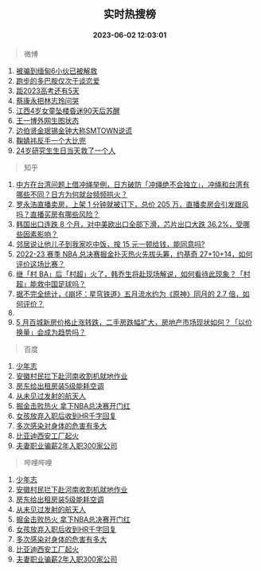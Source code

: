 <div align="center"><h2>实时热搜榜</h2><h4>2023-06-02 12:03:01</h4></div>

> 微博  

1. [被骗到缅甸6小伙已被解救](https://s.weibo.com/weibo?q=%23%E8%A2%AB%E9%AA%97%E5%88%B0%E7%BC%85%E7%94%B86%E5%B0%8F%E4%BC%99%E5%B7%B2%E8%A2%AB%E8%A7%A3%E6%95%91%23&t=31&band_rank=1&Refer=top)<br />
2. [跑步的多巴胺仅次于谈恋爱](https://s.weibo.com/weibo?q=%E8%B7%91%E6%AD%A5%E7%9A%84%E5%A4%9A%E5%B7%B4%E8%83%BA%E4%BB%85%E6%AC%A1%E4%BA%8E%E8%B0%88%E6%81%8B%E7%88%B1&t=31&band_rank=2&Refer=top)<br />
3. [距2023高考还有5天](https://s.weibo.com/weibo?q=%23%E8%B7%9D2023%E9%AB%98%E8%80%83%E8%BF%98%E6%9C%895%E5%A4%A9%23&t=31&band_rank=3&Refer=top)<br />
4. [蔡康永把林志玲问哭](https://s.weibo.com/weibo?q=%23%E8%94%A1%E5%BA%B7%E6%B0%B8%E6%8A%8A%E6%9E%97%E5%BF%97%E7%8E%B2%E9%97%AE%E5%93%AD%23&t=31&band_rank=4&Refer=top)<br />
5. [江西4岁女童坠楼昏迷90天后苏醒](https://s.weibo.com/weibo?q=%23%E6%B1%9F%E8%A5%BF4%E5%B2%81%E5%A5%B3%E7%AB%A5%E5%9D%A0%E6%A5%BC%E6%98%8F%E8%BF%B790%E5%A4%A9%E5%90%8E%E8%8B%8F%E9%86%92%23&t=31&band_rank=5&Refer=top)<br />
6. [王一博外网生图状态](https://s.weibo.com/weibo?q=%23%E7%8E%8B%E4%B8%80%E5%8D%9A%E5%A4%96%E7%BD%91%E7%94%9F%E5%9B%BE%E7%8A%B6%E6%80%81%23&t=31&band_rank=6&Refer=top)<br />
7. [边伯贤金珉锡金钟大称SMTOWN说谎](https://s.weibo.com/weibo?q=%23%E8%BE%B9%E4%BC%AF%E8%B4%A4%E9%87%91%E7%8F%89%E9%94%A1%E9%87%91%E9%92%9F%E5%A4%A7%E7%A7%B0SMTOWN%E8%AF%B4%E8%B0%8E%23&t=31&band_rank=7&Refer=top)<br />
8. [鞠婧祎反手一个大比兜](https://s.weibo.com/weibo?q=%23%E9%9E%A0%E5%A9%A7%E7%A5%8E%E5%8F%8D%E6%89%8B%E4%B8%80%E4%B8%AA%E5%A4%A7%E6%AF%94%E5%85%9C%23&t=31&band_rank=8&Refer=top)<br />
9. [24岁研究生生日当天救了一个人](https://s.weibo.com/weibo?q=%2324%E5%B2%81%E7%A0%94%E7%A9%B6%E7%94%9F%E7%94%9F%E6%97%A5%E5%BD%93%E5%A4%A9%E6%95%91%E4%BA%86%E4%B8%80%E4%B8%AA%E4%BA%BA%23&t=31&band_rank=9&Refer=top)<br />

> 知乎  

1. [中方在台湾问题上借冲绳举例，日方破防「冲绳绝不会独立」，冲绳和台湾有哪些不同？日方为何就台频频拱火？](https://www.zhihu.com/question/604246792)<br />
2. [罗永浩直播卖房，上架 1 分钟就被订下，总价 205 万，直播卖房会引发跟风吗？直播买房有哪些风险？](https://www.zhihu.com/question/604265383)<br />
3. [韩国出口连跌 8 个月，对中美欧出口全部下滑，芯片出口大跌 36.2%，受哪些因素影响？](https://www.zhihu.com/question/604222429)<br />
4. [邻居说让他儿子到我家吃中饭，按 15 元一顿给钱，能同意吗?](https://www.zhihu.com/question/603469319)<br />
5. [2022-23 赛季 NBA 总决赛掘金扑灭热火先拔头筹，约基奇 27+10+14，如何评价这场比赛？](https://www.zhihu.com/question/604369865)<br />
6. [继「村 BA」后「村超」火了，韩乔生将赴现场解说，如何看待此现象？「村超」能救中国足球吗？](https://www.zhihu.com/question/604276146)<br />
7. [据不完全统计，《崩坏：星穹铁道》五月流水约为《原神》同月的 2.7 倍，如何评价？](https://www.zhihu.com/question/604195870)<br />
8. []()<br />
9. [5 月百城新房价格止涨转跌，二手房跌幅扩大，房地产市场现状如何？「以价换量」会成为趋势吗？](https://www.zhihu.com/question/604220951)<br />

> 百度  

1. [少年志](https://www.baidu.com/s?wd=%E5%B0%91%E5%B9%B4%E5%BF%97&sa=fyb_news&rsv_dl=fyb_news)<br />
2. [安徽村民拦下赴河南收割机就地作业](https://www.baidu.com/s?wd=%E5%AE%89%E5%BE%BD%E6%9D%91%E6%B0%91%E6%8B%A6%E4%B8%8B%E8%B5%B4%E6%B2%B3%E5%8D%97%E6%94%B6%E5%89%B2%E6%9C%BA%E5%B0%B1%E5%9C%B0%E4%BD%9C%E4%B8%9A&sa=fyb_news&rsv_dl=fyb_news)<br />
3. [房东给出租房装5级能耗空调](https://www.baidu.com/s?wd=%E6%88%BF%E4%B8%9C%E7%BB%99%E5%87%BA%E7%A7%9F%E6%88%BF%E8%A3%855%E7%BA%A7%E8%83%BD%E8%80%97%E7%A9%BA%E8%B0%83&sa=fyb_news&rsv_dl=fyb_news)<br />
4. [从未见过发射的航天人](https://www.baidu.com/s?wd=%E4%BB%8E%E6%9C%AA%E8%A7%81%E8%BF%87%E5%8F%91%E5%B0%84%E7%9A%84%E8%88%AA%E5%A4%A9%E4%BA%BA&sa=fyb_news&rsv_dl=fyb_news)<br />
5. [掘金击败热火 拿下NBA总决赛开门红](https://www.baidu.com/s?wd=%E6%8E%98%E9%87%91%E5%87%BB%E8%B4%A5%E7%83%AD%E7%81%AB+%E6%8B%BF%E4%B8%8BNBA%E6%80%BB%E5%86%B3%E8%B5%9B%E5%BC%80%E9%97%A8%E7%BA%A2&sa=fyb_news&rsv_dl=fyb_news)<br />
6. [女孩放弃入职后收到HR千字回复](https://www.baidu.com/s?wd=%E5%A5%B3%E5%AD%A9%E6%94%BE%E5%BC%83%E5%85%A5%E8%81%8C%E5%90%8E%E6%94%B6%E5%88%B0HR%E5%8D%83%E5%AD%97%E5%9B%9E%E5%A4%8D&sa=fyb_news&rsv_dl=fyb_news)<br />
7. [多次感染对身体的危害有多大](https://www.baidu.com/s?wd=%E5%A4%9A%E6%AC%A1%E6%84%9F%E6%9F%93%E5%AF%B9%E8%BA%AB%E4%BD%93%E7%9A%84%E5%8D%B1%E5%AE%B3%E6%9C%89%E5%A4%9A%E5%A4%A7&sa=fyb_news&rsv_dl=fyb_news)<br />
8. [比亚迪西安工厂起火](https://www.baidu.com/s?wd=%E6%AF%94%E4%BA%9A%E8%BF%AA%E8%A5%BF%E5%AE%89%E5%B7%A5%E5%8E%82%E8%B5%B7%E7%81%AB&sa=fyb_news&rsv_dl=fyb_news)<br />
9. [夫妻职业骗薪2年入职300家公司](https://www.baidu.com/s?wd=%E5%A4%AB%E5%A6%BB%E8%81%8C%E4%B8%9A%E9%AA%97%E8%96%AA2%E5%B9%B4%E5%85%A5%E8%81%8C300%E5%AE%B6%E5%85%AC%E5%8F%B8&sa=fyb_news&rsv_dl=fyb_news)<br />

> 哔哩哔哩  

1. [少年志](https://www.baidu.com/s?wd=%E5%B0%91%E5%B9%B4%E5%BF%97&sa=fyb_news&rsv_dl=fyb_news)<br />
2. [安徽村民拦下赴河南收割机就地作业](https://www.baidu.com/s?wd=%E5%AE%89%E5%BE%BD%E6%9D%91%E6%B0%91%E6%8B%A6%E4%B8%8B%E8%B5%B4%E6%B2%B3%E5%8D%97%E6%94%B6%E5%89%B2%E6%9C%BA%E5%B0%B1%E5%9C%B0%E4%BD%9C%E4%B8%9A&sa=fyb_news&rsv_dl=fyb_news)<br />
3. [房东给出租房装5级能耗空调](https://www.baidu.com/s?wd=%E6%88%BF%E4%B8%9C%E7%BB%99%E5%87%BA%E7%A7%9F%E6%88%BF%E8%A3%855%E7%BA%A7%E8%83%BD%E8%80%97%E7%A9%BA%E8%B0%83&sa=fyb_news&rsv_dl=fyb_news)<br />
4. [从未见过发射的航天人](https://www.baidu.com/s?wd=%E4%BB%8E%E6%9C%AA%E8%A7%81%E8%BF%87%E5%8F%91%E5%B0%84%E7%9A%84%E8%88%AA%E5%A4%A9%E4%BA%BA&sa=fyb_news&rsv_dl=fyb_news)<br />
5. [掘金击败热火 拿下NBA总决赛开门红](https://www.baidu.com/s?wd=%E6%8E%98%E9%87%91%E5%87%BB%E8%B4%A5%E7%83%AD%E7%81%AB+%E6%8B%BF%E4%B8%8BNBA%E6%80%BB%E5%86%B3%E8%B5%9B%E5%BC%80%E9%97%A8%E7%BA%A2&sa=fyb_news&rsv_dl=fyb_news)<br />
6. [女孩放弃入职后收到HR千字回复](https://www.baidu.com/s?wd=%E5%A5%B3%E5%AD%A9%E6%94%BE%E5%BC%83%E5%85%A5%E8%81%8C%E5%90%8E%E6%94%B6%E5%88%B0HR%E5%8D%83%E5%AD%97%E5%9B%9E%E5%A4%8D&sa=fyb_news&rsv_dl=fyb_news)<br />
7. [多次感染对身体的危害有多大](https://www.baidu.com/s?wd=%E5%A4%9A%E6%AC%A1%E6%84%9F%E6%9F%93%E5%AF%B9%E8%BA%AB%E4%BD%93%E7%9A%84%E5%8D%B1%E5%AE%B3%E6%9C%89%E5%A4%9A%E5%A4%A7&sa=fyb_news&rsv_dl=fyb_news)<br />
8. [比亚迪西安工厂起火](https://www.baidu.com/s?wd=%E6%AF%94%E4%BA%9A%E8%BF%AA%E8%A5%BF%E5%AE%89%E5%B7%A5%E5%8E%82%E8%B5%B7%E7%81%AB&sa=fyb_news&rsv_dl=fyb_news)<br />
9. [夫妻职业骗薪2年入职300家公司](https://www.baidu.com/s?wd=%E5%A4%AB%E5%A6%BB%E8%81%8C%E4%B8%9A%E9%AA%97%E8%96%AA2%E5%B9%B4%E5%85%A5%E8%81%8C300%E5%AE%B6%E5%85%AC%E5%8F%B8&sa=fyb_news&rsv_dl=fyb_news)<br />
